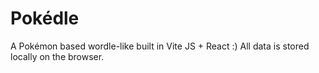 # Pokédle

A Pokémon based wordle-like built in Vite JS + React :)
All data is stored locally on the browser.
